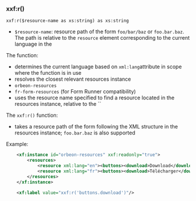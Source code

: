 ### xxf:r()

```xpath
xxf:r($resource-name as xs:string) as xs:string
```

- `$resource-name`: resource path of the form `foo/bar/baz` or `foo.bar.baz`. The path is relative to the `resource` element corresponding to the current language in the 

The function:

- determines the current language based on `xml:lang`attribute in scope where the function is in use
-  resolves the closest relevant resources instance
  - `orbeon-resources`
  - `fr-form-resources` (for Form Runner compatibility)
- uses the resource name specified to find a resource located in the resources instance, relative to the ``

The `xxf:r()` function:

- takes a resource path of the form  following the XML structure in the resources instance; `foo.bar.baz` is also supported 

Example:

```xml
    <xf:instance id="orbeon-resources" xxf:readonly="true">
        <resources>
            <resource xml:lang="en"><buttons><download>Download</download></buttons></resource>
            <resource xml:lang="fr"><buttons><download>Télécharger</download></buttons></resource>
        </resources>
    </xf:instance>

    <xf:label value="xxf:r('buttons.download')"/>
```